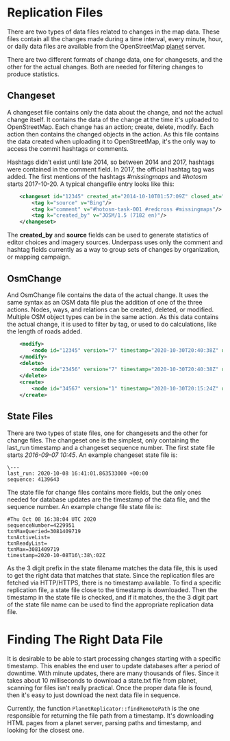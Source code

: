 # Replication Files

There are two types of data files related to changes in the map
data. These files contain all the changes made during a time interval,
every minute, hour, or daily data files are available from the
OpenStreetMap [planet](https://planet.openstreetmap.org/replication/)
server. 

There are two different formats of change data, one for changesets,
and the other for the actual changes. Both are needed for filtering
changes to produce statistics.

## Changeset

A changeset file contains only the data about the change, and not the
actual change itself. It contains the data of the change at the time
it's uploaded to OpenStreetMap. Each change has an action; create,
delete, modify. Each action then contains the changed objects in the
action. As this file contains the data created when uploading it to
OpenStreetMap, it's the only way to access the commit hashtags or
comments. 

Hashtags didn’t exist until late 2014, so between 2014 and 2017,
hashtags were contained in the comment field. In 2017, the official
hashtag tag was added. The first mentions of the hashtags
_#missingmaps_ and _#hotosm_ starts 2017-10-20. A typical changefile
entry looks like this:

```xml
	<changeset id="12345" created_at="2014-10-10T01:57:09Z" closed_at="2014-10-10T01:57:23Z" open="false" user="foo" uid="54321" min_lat="-2.8042325" min_lon="29.5842812" max_lat="-2.7699398" max_lon="29.6012844" num_changes="569" comments_count="0">
	    <tag k="source" v="Bing"/>
	    <tag k="comment" v="#hotosm-task-001 #redcross #missingmaps"/>
	    <tag k="created_by" v="JOSM/1.5 (7182 en)"/>
	</changeset>
```

The **created_by** and **source** fields can be used to generate
statistics of editor choices and imagery sources. Underpass uses only
the comment and hashtag fields currently as a way to group sets of
changes by organization, or mapping campaign.

## OsmChange

And OsmChange file contains the data of the actual change. It uses the
same syntax as an OSM data file plus the addition of one of the three
actions. Nodes, ways, and relations can be created, deleted, or
modified. Multiple OSM object types can be in the same action. As this
data contains the actual change, it is used to filter by tag, or used
to do calculations, like the length of roads added.

```xml
	<modify>
		<node id="12345" version="7" timestamp="2020-10-30T20:40:38Z" uid="111111" user="foo" changeset="93310152" lat="50.9176152" lon="-1.3751891"/>
	</modify>
	<delete>
		<node id="23456" version="7" timestamp="2020-10-30T20:40:38Z" uid="22222" user="foo" changeset="93310152" lat="50.9176152" lon="-1.3751891"/>
	</delete> 
	<create> 
		<node id="34567" version="1" timestamp="2020-10-30T20:15:24Z" uid="3333333" user="bar" changeset="93309184" lat="45.4303763" lon="10.9837526"/>\n 
	</create> 
```

## State Files

There are two types of state files, one for changesets and the other
for change files. The changeset one is the simplest, only containing
the last_run timestamp and a changeset sequence number. The first
state file starts *2016-09-07 10:45*. An example changeset state file
is:

	\---
	last_run: 2020-10-08 16:41:01.863533000 +00:00
	sequence: 4139643

The state file for change files contains more fields, but the only
ones needed for database updates are the timestamp of the data file,
and the sequence number. An example change file state file is: 

	#Thu Oct 08 16:38:04 UTC 2020
	sequenceNumber=4229951
	txnMaxQueried=3081409719
	txnActiveList=
	txnReadyList=
	txnMax=3081409719
	timestamp=2020-10-08T16\:38\:02Z

As the 3 digit prefix in the state filename matches the data file,
this is used to get the right data that matches that state. Since
the replication files are fetched via HTTP/HTTPS, there is no
timestamp available. To find a specific replication file, a state file
close to the timestamp is downloaded. Then the timestamp in the state
file is checked, and if it matches, the the 3 digit part of the state
file name can be used to find the appropriate replication data file.

# Finding The Right Data File

It is desirable to be able to start processing changes starting with a
specific timestamp. This enables the end user to update databases
after a period of downtime. With minute updates, there are many
thousands of files. Since it takes about 10 milliseconds to download a
state.txt file from planet, scanning for files isn't really
practical. Once the proper data file is found, then it's easy to just
download the next data file in sequence.

Currently, the function `PlanetReplicator::findRemotePath` is the one
responsible for returning the file path from a timestamp. It's downloading
HTML pages from a planet server, parsing paths and timestamp, and 
looking for the closest one.
